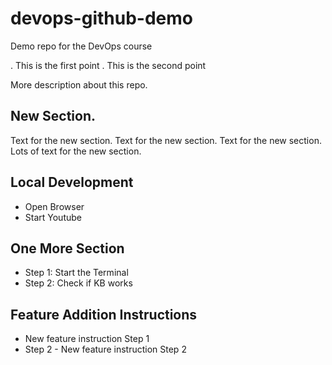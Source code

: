 # devops-github-demo
Demo repo for the DevOps course

. This is the first point 
. This is the second point 

More description about this repo.

## New Section.

Text for the new section. Text for the new section. Text for the new section. 
Lots of text for the new section.

## Local Development

* Open Browser
* Start Youtube

## One More Section

* Step 1: Start the Terminal
* Step 2: Check if KB works

## Feature Addition Instructions
* New feature instruction Step 1
* Step 2 - New feature instruction Step 2